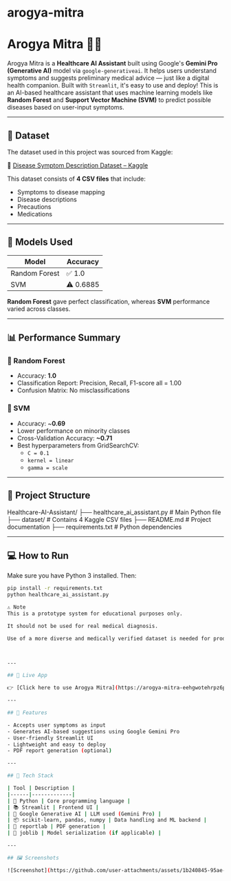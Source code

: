 # arogya-mitra
# Arogya Mitra 🤖💊

Arogya Mitra is a **Healthcare AI Assistant** built using Google's **Gemini Pro (Generative AI)** model via `google-generativeai`. It helps users understand symptoms and suggests preliminary medical advice — just like a digital health companion. Built with `Streamlit`, it's easy to use and deploy!
This is an AI-based healthcare assistant that uses machine learning models like **Random Forest** and **Support Vector Machine (SVM)** to predict possible diseases based on user-input symptoms.

---

## 📌 Dataset

The dataset used in this project was sourced from Kaggle:

🔗 [Disease Symptom Description Dataset – Kaggle](https://www.kaggle.com/datasets/itachi9604/disease-symptom-description-dataset)

This dataset consists of **4 CSV files** that include:

- Symptoms to disease mapping
- Disease descriptions
- Precautions
- Medications

---

## 🧠 Models Used

| Model           | Accuracy |
|----------------|----------|
| Random Forest  | ✅ 1.0    |
| SVM            | ⚠️ 0.6885 |

**Random Forest** gave perfect classification, whereas **SVM** performance varied across classes.

---

## 📊 Performance Summary

### 🔹 Random Forest
- Accuracy: **1.0**
- Classification Report: Precision, Recall, F1-score all = 1.00
- Confusion Matrix: No misclassifications

### 🔸 SVM
- Accuracy: ~**0.69**
- Lower performance on minority classes
- Cross-Validation Accuracy: **~0.71**
- Best hyperparameters from GridSearchCV:
  - `C = 0.1`
  - `kernel = linear`
  - `gamma = scale`

---

## 📂 Project Structure

Healthcare-AI-Assistant/
├── healthcare_ai_assistant.py # Main Python file
├── dataset/ # Contains 4 Kaggle CSV files
├── README.md # Project documentation
├── requirements.txt # Python dependencies



---

## 💻 How to Run

Make sure you have Python 3 installed. Then:

```bash
pip install -r requirements.txt
python healthcare_ai_assistant.py

⚠️ Note
This is a prototype system for educational purposes only.

It should not be used for real medical diagnosis.

Use of a more diverse and medically verified dataset is needed for production-level deployment.



---

## 🚀 Live App

👉 [Click here to use Arogya Mitra](https://arogya-mitra-eehgwotehrpz6pkhncubga.streamlit.app/)

---

## 🌟 Features

- Accepts user symptoms as input
- Generates AI-based suggestions using Google Gemini Pro
- User-friendly Streamlit UI
- Lightweight and easy to deploy
- PDF report generation (optional)

---

## 🧰 Tech Stack

| Tool | Description |
|------|-------------|
| 🐍 Python | Core programming language |
| 📚 Streamlit | Frontend UI |
| 🤖 Google Generative AI | LLM used (Gemini Pro) |
| 📦 scikit-learn, pandas, numpy | Data handling and ML backend |
| 📝 reportlab | PDF generation |
| 💼 joblib | Model serialization (if applicable) |

---

## 🖼️ Screenshots

![Screenshot](https://github.com/user-attachments/assets/1b240845-95ae-4498-be7b-e7113b8a0118)
